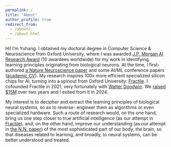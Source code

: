 ```yaml
---
permalink: /
title: "About"
author_profile: true
redirect_from: 
  - /about/
  - /about.html
---
```


Hi! I’m Yuhang. I obtained my doctoral degree in Computer Science & Neuroscience from Oxford University, where I was awarded [J.P. Morgan AI Research Award](https://www.jpmorgan.com/technology/artificial-intelligence/research-awards) (10 awardees worldwide) for my work in identifying learning principles originating from biological neurons. At the time, I first-authored [a Nature Neuroscience paper](https://www.nature.com/articles/s41593-023-01514-1) and some AI/ML conference papers ([academic CV](http://academicpages.github.io/files/Curriculum_Vitae.pdf)). My research inspires 100x more efficient specialized silicon chips for AI, turning into a spinout from Oxford University: [Fractile](https://www.fractile.ai/). I cofounded Fractile in 2021, very fortunately with [Walter Goodwin](https://www.linkedin.com/in/walter-goodwin/). We [raised $15M](https://fortune.com/2024/07/26/fractile-ai-chip-startup-nvidia-15-million-funding-seed-round/) over two years and I exited from it in 2024.

My interest is to decipher and extract the learning principles of biological neural systems, so as to reverse-
engineer them as algorithms or even specialized hardware. Such a route of research would, on the one hand,
bring us one step closer to true artificial intelligence (as our attempt in [Fractile](https://www.fractile.ai/)), and, on the other hand, improve our understanding (as our attempt in [the N.N. paper](https://www.nature.com/articles/s41593-023-01514-1))
of the most sophisticated part of our body, the brain, so that diseases related to learning, and broadly, to
neural systems, can be better understood and treated.